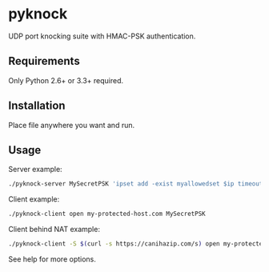 pyknock
=======

UDP port knocking suite with HMAC-PSK authentication.

## Requirements

Only Python 2.6+ or 3.3+ required.

## Installation

Place file anywhere you want and run.

## Usage

Server example:

```bash
./pyknock-server MySecretPSK 'ipset add -exist myallowedset $ip timeout 3600' 'ipset del -exist myallowedset $ip'
```

Client example:

```bash
./pyknock-client open my-protected-host.com MySecretPSK
```

Client behind NAT example:

```bash
./pyknock-client -S $(curl -s https://canihazip.com/s) open my-protected-host.com MySecretPSK
```

See help for more options.
